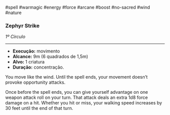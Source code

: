 #spell #warmagic #energy #force #arcane #boost #no-sacred #wind #nature 
### Zephyr Strike
*1º Círculo*
___
- **Execução:** movimento
- **Alcance:** 9m (6 quadrados de 1,5m)
- **Alvo:** 1 criatura
- **Duração:** concentração.

You move like the wind. Until the spell ends, your movement doesn’t provoke opportunity attacks.  

Once before the spell ends, you can give yourself advantage on one weapon attack roll on your turn. That attack deals an extra 1d8 force damage on a hit. Whether you hit or miss, your walking speed increases by 30 feet until the end of that turn.

